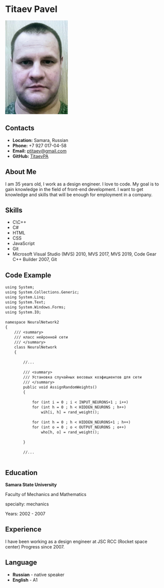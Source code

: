 # Titaev Pavel

![Фото](foto.jpg)

## Contacts

* **Location:** Samara, Russian
* **Phone:** +7 927 017-04-58
* **Email:** ptitaev@gmail.com
* **GitHub:** [TitaevPA](https://github.com/TitaevPA)

## About Me

I am 35 years old, I work as a design engineer. I love to code. My goal is to gain knowledge in the field of front-end development. I want to get knowledge and skills that will be enough for employment in a company.

## Skills

* С\С++
* С#
* HTML
* CSS
* JavaScript
* Git
* Microsoft Visual Studio (MVS) 2010, MVS 2017, MVS 2019, Code Gear C++ Builder 2007, Git

## Code Example

```
using System;
using System.Collections.Generic;
using System.Linq;
using System.Text;
using System.Windows.Forms;
using System.IO;

namespace NeuralNetwork2
{
    /// <summary> 
    /// класс нейронной сети
    /// </summary>
    class NeuralNetwork
    {

        //...

        /// <summary>
        /// Установка случайных весовых коэфициентов для сети
        /// </summary>
        public void AssignRandomWeights()
        {

            for (int i = 0 ; i < INPUT_NEURONS+1 ; i++) 
            for (int h = 0 ; h < HIDDEN_NEURONS ; h++) 
                wih[i, h] = rand_weight();

            for (int h = 0 ; h < HIDDEN_NEURONS+1 ; h++) 
            for (int o = 0 ; o < OUTPUT_NEURONS ; o++) 
                who[h, o] = rand_weight();

        }

        //...


```

## Education


**Samara State University**

Faculty of Mechanics and Mathematics

specialty: mechanics

Years: 2002 - 2007


## Experience

I have been working as a design engineer at JSC RCC (Rocket space center) Progress since 2007.

## Language

* **Russian** - native speaker
* **English** - A1
